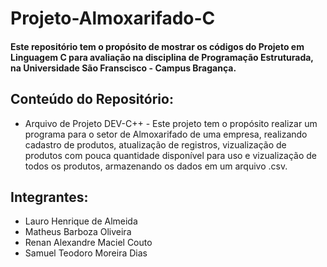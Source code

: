 # Projeto-Almoxarifado-C

#### Este repositório tem o propósito de mostrar os códigos do Projeto em Linguagem C para avaliação na disciplina de Programação Estruturada, na Universidade São Franscisco - Campus Bragança.

## Conteúdo do Repositório:

- Arquivo de Projeto DEV-C++ - Este projeto tem o propósito realizar um programa para o setor de Almoxarifado de uma empresa, realizando cadastro de produtos, atualização de registros, vizualização de produtos com pouca quantidade disponível para uso e vizualização de todos os produtos, armazenando os dados em um arquivo .csv.
## Integrantes:

- Lauro Henrique de Almeida
- Matheus Barboza Oliveira
- Renan Alexandre Maciel Couto
- Samuel Teodoro Moreira Dias
